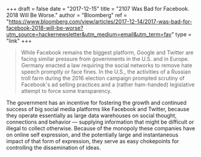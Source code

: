 +++
draft   = false
date    = "2017-12-15"
title   = "2107 Was Bad for Facebook. 2018 Will Be Worse."
author  = "Bloomberg"
ref     = "https://www.bloomberg.com/view/articles/2017-12-14/2017-was-bad-for-facebook-2018-will-be-worse?utm_source=hackernewsletter&utm_medium=email&utm_term=fav"
type    = "link"
+++

> While Facebook remains the biggest platform, Google and Twitter are facing similar pressure from governments in the U.S. and in Europe. Germany enacted a law requiring the social networks to remove hate speech promptly or face fines. In the U.S., the activities of a Russian troll farm during the 2016 election campaign prompted scrutiny of Facebook's ad selling practices and a (rather ham-handed) legislative attempt to force some transparency.

The government has an incentive for fostering the growth and continued success of big social media platforms like Facebook and Twitter, because they operate essentially as large data warehouses on social thought, connections and behavior — supplying information that might be difficult or illegal to collect otherwise. Because of the monopoly these companies have on online self expression, and the potentially large and instantaneous impact of that form of expression, they serve as easy chokepoints for controlling the dissemination of ideas.
